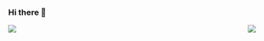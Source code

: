 ### Hi there 👋
 

<p align="right">
<img align="left" src="https://github-readme-stats.vercel.app/api?username=hdinson&count_private=true&show_icons=true&hide=stars,prs,contribs&include_all_commits=true&line_height=38"/> 
<img float="right" src="https://github-readme-stats.vercel.app/api/top-langs/?username=hdinson&layout=compact&hide=HTML" />
</p>
